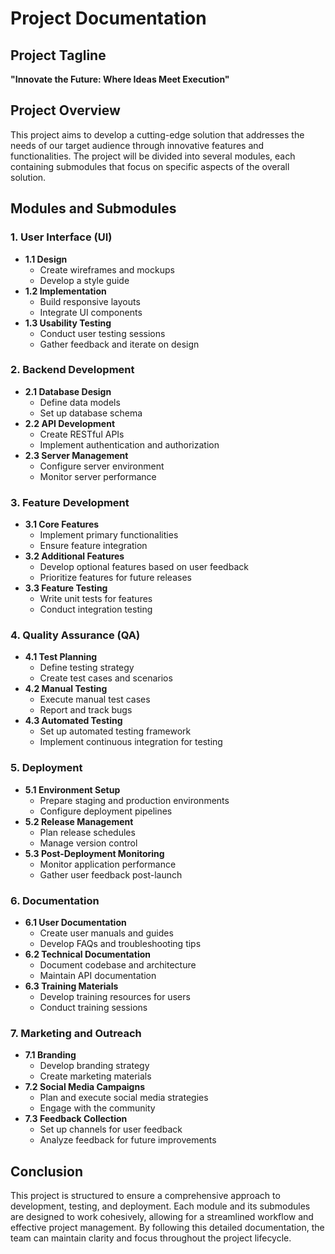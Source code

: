 # Project Documentation

## Project Tagline
**"Innovate the Future: Where Ideas Meet Execution"**

## Project Overview
This project aims to develop a cutting-edge solution that addresses the needs of our target audience through innovative features and functionalities. The project will be divided into several modules, each containing submodules that focus on specific aspects of the overall solution.

## Modules and Submodules

### 1. User Interface (UI)
   - **1.1 Design**
     - Create wireframes and mockups
     - Develop a style guide
   - **1.2 Implementation**
     - Build responsive layouts
     - Integrate UI components
   - **1.3 Usability Testing**
     - Conduct user testing sessions
     - Gather feedback and iterate on design

### 2. Backend Development
   - **2.1 Database Design**
     - Define data models
     - Set up database schema
   - **2.2 API Development**
     - Create RESTful APIs
     - Implement authentication and authorization
   - **2.3 Server Management**
     - Configure server environment
     - Monitor server performance

### 3. Feature Development
   - **3.1 Core Features**
     - Implement primary functionalities
     - Ensure feature integration
   - **3.2 Additional Features**
     - Develop optional features based on user feedback
     - Prioritize features for future releases
   - **3.3 Feature Testing**
     - Write unit tests for features
     - Conduct integration testing

### 4. Quality Assurance (QA)
   - **4.1 Test Planning**
     - Define testing strategy
     - Create test cases and scenarios
   - **4.2 Manual Testing**
     - Execute manual test cases
     - Report and track bugs
   - **4.3 Automated Testing**
     - Set up automated testing framework
     - Implement continuous integration for testing

### 5. Deployment
   - **5.1 Environment Setup**
     - Prepare staging and production environments
     - Configure deployment pipelines
   - **5.2 Release Management**
     - Plan release schedules
     - Manage version control
   - **5.3 Post-Deployment Monitoring**
     - Monitor application performance
     - Gather user feedback post-launch

### 6. Documentation
   - **6.1 User Documentation**
     - Create user manuals and guides
     - Develop FAQs and troubleshooting tips
   - **6.2 Technical Documentation**
     - Document codebase and architecture
     - Maintain API documentation
   - **6.3 Training Materials**
     - Develop training resources for users
     - Conduct training sessions

### 7. Marketing and Outreach
   - **7.1 Branding**
     - Develop branding strategy
     - Create marketing materials
   - **7.2 Social Media Campaigns**
     - Plan and execute social media strategies
     - Engage with the community
   - **7.3 Feedback Collection**
     - Set up channels for user feedback
     - Analyze feedback for future improvements

## Conclusion
This project is structured to ensure a comprehensive approach to development, testing, and deployment. Each module and its submodules are designed to work cohesively, allowing for a streamlined workflow and effective project management. By following this detailed documentation, the team can maintain clarity and focus throughout the project lifecycle.